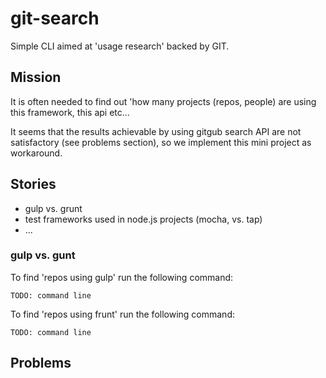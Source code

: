 # git-search

Simple CLI aimed at 'usage research' backed by GIT.

## Mission

It is often needed to find out 'how many projects (repos, people) are using this framework, this api etc...

It seems that the results achievable by using gitgub search API are not satisfactory (see problems section),
so we implement this mini project as workaround.

## Stories

- gulp vs. grunt
- test frameworks used in node.js projects (mocha, vs. tap)
- ...


### gulp vs. gunt

To find 'repos using gulp' run the following command:

	TODO: command line

To find 'repos using frunt' run the following command:	
	
	TODO: command line




## Problems

